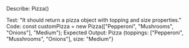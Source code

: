 Describe: Pizza()

Test: "It should return a pizza object with topping and size properties."
Code: const customPizza = new Pizza(["Pepperoni", "Mushrooms", "Onions"], "Medium");
Expected Output: Pizza {toppings: ["Pepperoni", "Musshrooms", "Onions"], size: "Medium"}
